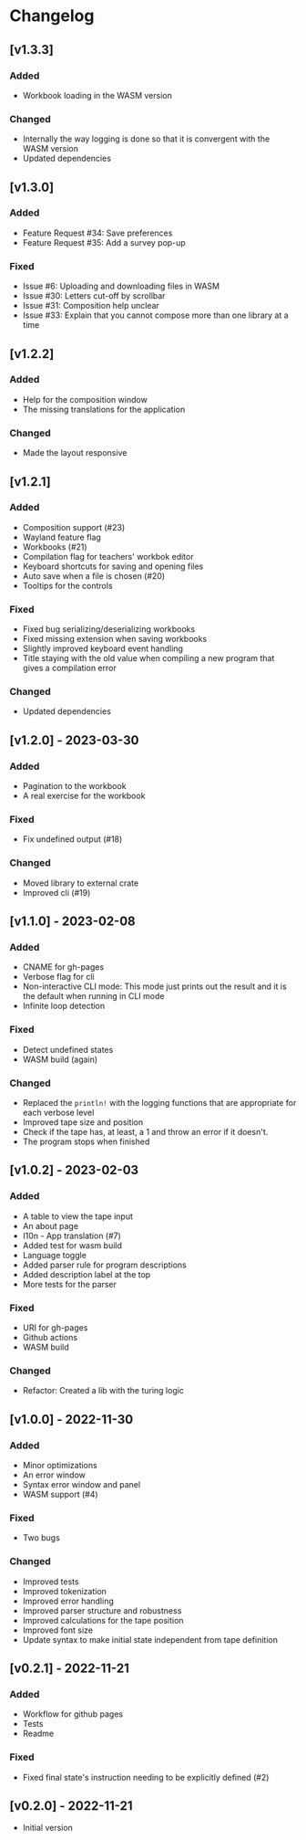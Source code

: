 # Changelog

## [v1.3.3]
### Added
- Workbook loading in the WASM version

### Changed
- Internally the way logging is done so that it is convergent with the WASM version
- Updated dependencies

## [v1.3.0]

### Added
- Feature Request #34: Save preferences
- Feature Request #35: Add a survey pop-up

### Fixed
- Issue #6: Uploading and downloading files in WASM
- Issue #30: Letters cut-off by scrollbar
- Issue #31: Composition help unclear
- Issue #33: Explain that you cannot compose more than one library at a time

## [v1.2.2]
### Added
- Help for the composition window
- The missing translations for the application

### Changed
- Made the layout responsive

## [v1.2.1]
### Added
- Composition support (#23)
- Wayland feature flag
- Workbooks (#21)
- Compilation flag for teachers' workbok editor
- Keyboard shortcuts for saving and opening files
- Auto save when a file is chosen (#20)
- Tooltips for the controls

### Fixed
- Fixed bug serializing/deserializing workbooks
- Fixed missing extension when saving workbooks
- Slightly improved keyboard event handling
- Title staying with the old value when compiling a new program that gives a compilation error

### Changed
- Updated dependencies

## [v1.2.0] - 2023-03-30
### Added
- Pagination to the workbook
- A real exercise for the workbook

### Fixed
- Fix undefined output (#18)

### Changed
- Moved library to external crate
- Improved cli (#19)

## [v1.1.0] - 2023-02-08
### Added
- CNAME for gh-pages
- Verbose flag for cli
- Non-interactive CLI mode: This mode just prints out the result and it is the default when running in CLI mode
- Infinite loop detection

### Fixed
- Detect undefined states
- WASM build (again)

### Changed 
- Replaced the `println!` with the logging functions that are appropriate for each verbose level
- Improved tape size and position
- Check if the tape has, at least, a 1 and throw an error if it doesn't.
- The program stops when finished

## [v1.0.2] - 2023-02-03
### Added
- A table to view the tape input
- An about page
- I10n - App translation (#7)
- Added test for wasm build
- Language toggle
- Added parser rule for program descriptions
- Added description label at the top
- More tests for the parser

### Fixed
- URI for gh-pages
- Github actions
- WASM build

### Changed
- Refactor: Created a lib with the turing logic

## [v1.0.0] - 2022-11-30
### Added
- Minor optimizations
- An error window
- Syntax error window and panel
- WASM support (#4)

### Fixed
- Two bugs

### Changed
- Improved tests
- Improved tokenization
- Improved error handling
- Improved parser structure and robustness
- Improved calculations for the tape position
- Improved font size
- Update syntax to make initial state independent from tape definition

## [v0.2.1] - 2022-11-21
### Added
- Workflow for github pages
- Tests
- Readme

### Fixed
- Fixed final state's instruction needing to be explicitly defined (#2)

## [v0.2.0] - 2022-11-21
- Initial version
